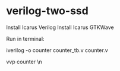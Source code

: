 # verilog-two-ssd

Install Icarus Verilog
Install Icarus GTKWave

Run in terminal:

iverilog -o counter counter_tb.v counter.v

vvp counter \n

